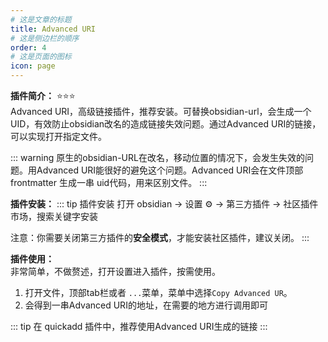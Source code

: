 ```yaml
---
# 这是文章的标题
title: Advanced URI
# 这是侧边栏的顺序
order: 4
# 这是页面的图标
icon: page
---
```

**插件简介：**  ⭐️⭐️⭐️  
Advanced URI，高级链接插件，推荐安装。可替换obsidian-url，会生成一个UID，有效防止obsidian改名的造成链接失效问题。通过Advanced URI的链接，可以实现打开指定文件。

::: warning
原生的obsidian-URL在改名，移动位置的情况下，会发生失效的问题。用Advanced URI能很好的避免这个问题。Advanced URI会在文件顶部 frontmatter 生成一串 uid代码，用来区别文件。
:::

**插件安装：**
::: tip 插件安装
打开 obsidian → 设置 ⚙️ → 第三方插件 → 社区插件市场，搜索关键字安装

注意：你需要关闭第三方插件的**安全模式**，才能安装社区插件，建议关闭。
:::

**插件使用：**  
非常简单，不做赘述，打开设置进入插件，按需使用。

1. 打开文件，顶部tab栏或者 `...`菜单，菜单中选择`Copy Advanced UR`。
2. 会得到一串Advanced URI的地址，在需要的地方进行调用即可

::: tip
在 quickadd 插件中，推荐使用Advanced URI生成的链接
:::


